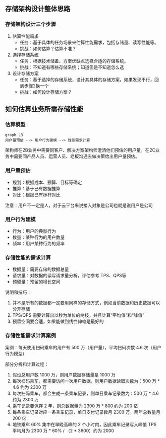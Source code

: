 ## 存储架构设计整体思路

### 存储架构设计三个步骤

1. 估算性能需求
   - 任务：基于具体的任务场景来估算性能需求，包括存储量、读写性能等。
   - 挑战：如何估算？估算不准？
2. 选择存储系统
   - 任务：根据技术储备、方案优缺点选择合适的存储系统。
   - 挑战：不知道有哪些存储系统；知道但是不知道怎么选
3. 设计存储方案
   - 任务：基于选择的存储系统，设计其具体的存储方案，如果发现不行，回到步骤2换一个
   - 挑战：如何设计存储方案？



## 如何估算业务所需存储性能

### 估算模型

```mermaid
graph LR
用户量预估 --> 用户行为建模 --> 性能需求计算
```

架构师在2B业务中需要同客户、解决方案架构师澄清他们预估的用户量，在2C业务中需要同产品人员、运营人员、老板沟通去做决策给出用户量预估。

### 用户量预估

- 规划：根据成本、预算、目标等确定
- 推算：基于已有数据推算
- 对比：根据已有标杆对比

注意：用户不一定是人，对于云平台来说接入对象是公司也就是说用户是公司



### 用户行为建模

- 行为：用户的典型行为
- 数量：某种行为的用户数量
- 频率：用户某种行为的频率



### 存储性能的需求计算

- 数据量：需要存储的数据总量
- 请求量：对数据的读写请求量分析，评估参考 TPS、QPS等
- 预留量：预留的增长空间

说明和技巧：

1. 并不是所有的数据都一定要用同样的存储方式，例如当前数据和历史数据可以分开存储
2. TPS/QPS 需要计算出以秒为单位的树枝，并且计算“平均值”和“峰值”
3. 预留空间要合适，如果能做到线性伸缩是最好的



### 存储性能需求计算案例

案例：每天使用扫码乘车的用户有 500 万（用户量），平均扫码次数 4.6 次（用户行为模型）

部分分析和计算过程：

1. 假设总用户数 1000 万，则用户数据存储量是 1000 万
2. 每次扫码乘车，都需要访问一次用户数据，则用户数据读取次数为：500 万 * 4.6 约为 2300 万
3. 每次扫码乘车，都会生成一条乘车记录，则单日乘车记录数为：500 万 * 4.6 约为 2300 万
4. 乘车记录要保存 2 年，则总数据量为 2300 万 * 800  约为 200 亿
5. 每条乘车记录对应一条乘车记录，单日支付记录数月 2300 万，两年总数量月 200 亿
6. 地铁乘车 60% 集中在早晚高峰的 2 个小时内，因此乘车记录写入峰值 TPS 平均月为 2300 万 * 60% / （2 * 3600）约为 2000